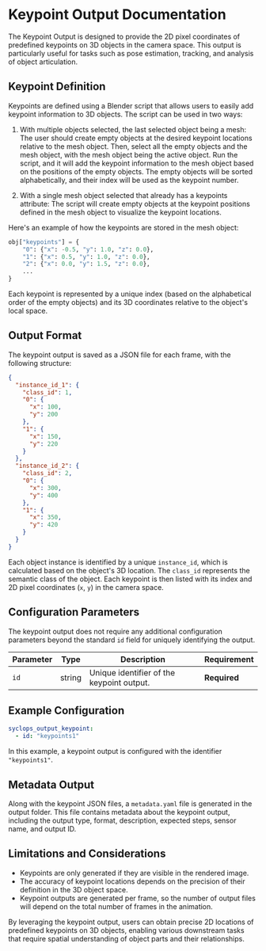 # Keypoint Output Documentation

The Keypoint Output is designed to provide the 2D pixel coordinates of predefined keypoints on 3D objects in the camera space. This output is particularly useful for tasks such as pose estimation, tracking, and analysis of object articulation.

## Keypoint Definition

Keypoints are defined using a Blender script that allows users to easily add keypoint information to 3D objects. The script can be used in two ways:

1. With multiple objects selected, the last selected object being a mesh: The user should create empty objects at the desired keypoint locations relative to the mesh object. Then, select all the empty objects and the mesh object, with the mesh object being the active object. Run the script, and it will add the keypoint information to the mesh object based on the positions of the empty objects. The empty objects will be sorted alphabetically, and their index will be used as the keypoint number.

2. With a single mesh object selected that already has a keypoints attribute: The script will create empty objects at the keypoint positions defined in the mesh object to visualize the keypoint locations.

Here's an example of how the keypoints are stored in the mesh object:

```python
obj["keypoints"] = {
    "0": {"x": -0.5, "y": 1.0, "z": 0.0},
    "1": {"x": 0.5, "y": 1.0, "z": 0.0},
    "2": {"x": 0.0, "y": 1.5, "z": 0.0},
    ...
}
```

Each keypoint is represented by a unique index (based on the alphabetical order of the empty objects) and its 3D coordinates relative to the object's local space.

## Output Format

The keypoint output is saved as a JSON file for each frame, with the following structure:

```json
{
  "instance_id_1": {
    "class_id": 1,
    "0": {
      "x": 100,
      "y": 200
    },
    "1": {
      "x": 150,
      "y": 220
    }
  },
  "instance_id_2": {
    "class_id": 2,
    "0": {
      "x": 300,
      "y": 400
    },
    "1": {
      "x": 350,
      "y": 420
    }
  }
}
```

Each object instance is identified by a unique `instance_id`, which is calculated based on the object's 3D location. The `class_id` represents the semantic class of the object. Each keypoint is then listed with its index and 2D pixel coordinates (`x`, `y`) in the camera space.

## Configuration Parameters

The keypoint output does not require any additional configuration parameters beyond the standard `id` field for uniquely identifying the output.

| Parameter | Type   | Description                                     | Requirement                        |
|-----------|--------|-------------------------------------------------|-----------------------------------|
| `id`      | string | Unique identifier of the keypoint output. | **Required** |

## Example Configuration

```yaml
syclops_output_keypoint:
  - id: "keypoints1"
```

In this example, a keypoint output is configured with the identifier `"keypoints1"`.

## Metadata Output

Along with the keypoint JSON files, a `metadata.yaml` file is generated in the output folder. This file contains metadata about the keypoint output, including the output type, format, description, expected steps, sensor name, and output ID.

## Limitations and Considerations

- Keypoints are only generated if they are visible in the rendered image.
- The accuracy of keypoint locations depends on the precision of their definition in the 3D object space.
- Keypoint outputs are generated per frame, so the number of output files will depend on the total number of frames in the animation.

By leveraging the keypoint output, users can obtain precise 2D locations of predefined keypoints on 3D objects, enabling various downstream tasks that require spatial understanding of object parts and their relationships.